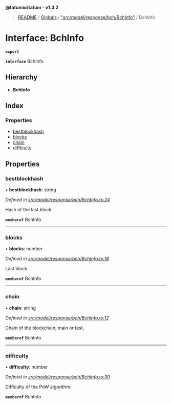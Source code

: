**@tatumio/tatum - v1.3.2**

> [README](../README.md) / [Globals](../globals.md) / ["src/model/response/bch/BchInfo"](../modules/_src_model_response_bch_bchinfo_.md) / BchInfo

# Interface: BchInfo

**`export`** 

**`interface`** BchInfo

## Hierarchy

* **BchInfo**

## Index

### Properties

* [bestblockhash](_src_model_response_bch_bchinfo_.bchinfo.md#bestblockhash)
* [blocks](_src_model_response_bch_bchinfo_.bchinfo.md#blocks)
* [chain](_src_model_response_bch_bchinfo_.bchinfo.md#chain)
* [difficulty](_src_model_response_bch_bchinfo_.bchinfo.md#difficulty)

## Properties

### bestblockhash

•  **bestblockhash**: string

*Defined in [src/model/response/bch/BchInfo.ts:24](https://github.com/tatumio/tatum-js/blob/b9ab1e4/src/model/response/bch/BchInfo.ts#L24)*

Hash of the last block.

**`memberof`** BchInfo

___

### blocks

•  **blocks**: number

*Defined in [src/model/response/bch/BchInfo.ts:18](https://github.com/tatumio/tatum-js/blob/b9ab1e4/src/model/response/bch/BchInfo.ts#L18)*

Last block.

**`memberof`** BchInfo

___

### chain

•  **chain**: string

*Defined in [src/model/response/bch/BchInfo.ts:12](https://github.com/tatumio/tatum-js/blob/b9ab1e4/src/model/response/bch/BchInfo.ts#L12)*

Chain of the blockchain, main or test.

**`memberof`** BchInfo

___

### difficulty

•  **difficulty**: number

*Defined in [src/model/response/bch/BchInfo.ts:30](https://github.com/tatumio/tatum-js/blob/b9ab1e4/src/model/response/bch/BchInfo.ts#L30)*

Difficulty of the PoW algorithm.

**`memberof`** BchInfo
